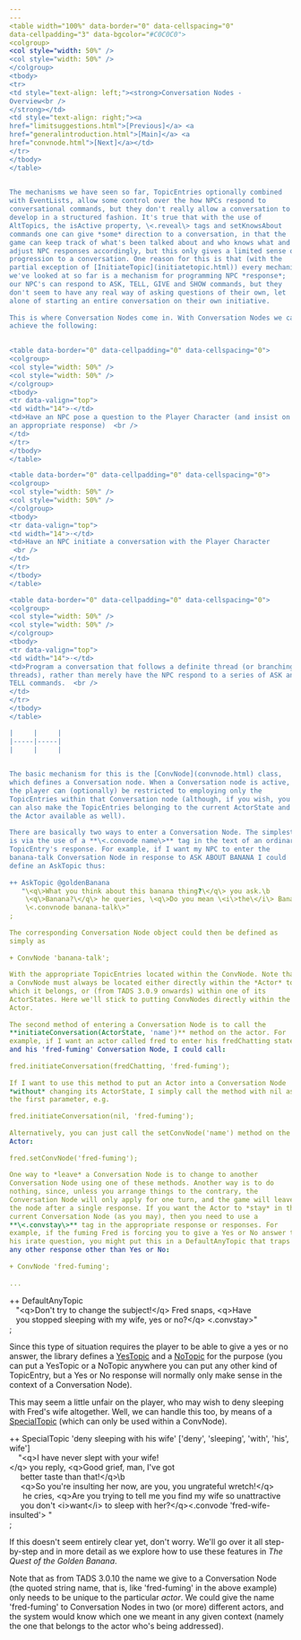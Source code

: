 ```yaml
---
---
<table width="100%" data-border="0" data-cellspacing="0"
data-cellpadding="3" data-bgcolor="#C0C0C0">
<colgroup>
<col style="width: 50%" />
<col style="width: 50%" />
</colgroup>
<tbody>
<tr>
<td style="text-align: left;"><strong>Conversation Nodes -
Overview<br />
</strong></td>
<td style="text-align: right;"><a
href="limitsuggestions.html">[Previous]</a> <a
href="generalintroduction.html">[Main]</a> <a
href="convnode.html">[Next]</a></td>
</tr>
</tbody>
</table>

  
The mechanisms we have seen so far, TopicEntries optionally combined
with EventLists, allow some control over the how NPCs respond to
conversational commands, but they don't really allow a conversation to
develop in a structured fashion. It's true that with the use of
AltTopics, the isActive property, \<.reveal\> tags and setKnowsAbout
commands one can give *some* direction to a conversation, in that the
game can keep track of what's been talked about and who knows what and
adjust NPC responses accordingly, but this only gives a limited sense of
progression to a conversation. One reason for this is that (with the
partial exception of [InitiateTopic](initiatetopic.html)) every mechanism
we've looked at so far is a mechanism for programming NPC *response*;
our NPC's can respond to ASK, TELL, GIVE and SHOW commands, but they
don't seem to have any real way of asking questions of their own, let
alone of starting an entire conversation on their own initiative.  
  
This is where Conversation Nodes come in. With Conversation Nodes we can
achieve the following:  
  

<table data-border="0" data-cellpadding="0" data-cellspacing="0">
<colgroup>
<col style="width: 50%" />
<col style="width: 50%" />
</colgroup>
<tbody>
<tr data-valign="top">
<td width="14">·</td>
<td>Have an NPC pose a question to the Player Character (and insist on
an appropriate response)  <br />
</td>
</tr>
</tbody>
</table>

<table data-border="0" data-cellpadding="0" data-cellspacing="0">
<colgroup>
<col style="width: 50%" />
<col style="width: 50%" />
</colgroup>
<tbody>
<tr data-valign="top">
<td width="14">·</td>
<td>Have an NPC initiate a conversation with the Player Character
 <br />
</td>
</tr>
</tbody>
</table>

<table data-border="0" data-cellpadding="0" data-cellspacing="0">
<colgroup>
<col style="width: 50%" />
<col style="width: 50%" />
</colgroup>
<tbody>
<tr data-valign="top">
<td width="14">·</td>
<td>Program a conversation that follows a definite thread (or branching
threads), rather than merely have the NPC respond to a series of ASK and
TELL commands.  <br />
</td>
</tr>
</tbody>
</table>

|     |     |
|-----|-----|
|     |     |

  
The basic mechanism for this is the [ConvNode](convnode.html) class,
which defines a Conversation node. When a Conversation node is active,
the player can (optionally) be restricted to employing only the
TopicEntries within that Conversation node (although, if you wish, you
can also make the TopicEntries belonging to the current ActorState and
the Actor available as well).  
  
There are basically two ways to enter a Conversation Node. The simplest
is via the use of a **\<.convode name\>** tag in the text of an ordinary
TopicEntry's response. For example, if I want my NPC to enter the
banana-talk Conversation Node in response to ASK ABOUT BANANA I could
define an AskTopic thus:  
  
++ AskTopic @goldenBanana  
   "\<q\>What you think about this banana thing?\</q\> you ask.\b  
    \<q\>Banana?\</q\> he queries, \<q\>Do you mean \<i\>the\</i\> Banana - the Golden Banana of Discord?\</q\>  
    \<.convnode banana-talk\>"  
;  
  
The corresponding Conversation Node object could then be defined as
simply as  
  
+ ConvNode 'banana-talk';  
  
With the appropriate TopicEntries located within the ConvNode. Note that
a ConvNode must always be located either directly within the *Actor* to
which it belongs, or (from TADS 3.0.9 onwards) within one of its
ActorStates. Here we'll stick to putting ConvNodes directly within the
Actor.  
  
The second method of entering a Conversation Node is to call the
**initiateConversation(ActorState, 'name')** method on the actor. For
example, if I want an actor called fred to enter his fredChatting state
and his 'fred-fuming' Conversation Node, I could call:  
  
fred.initiateConversation(fredChatting, 'fred-fuming');  
  
If I want to use this method to put an Actor into a Conversation Node
*without* changing its ActorState, I simply call the method with nil as
the first parameter, e.g.  
  
fred.initiateConversation(nil, 'fred-fuming');  
  
Alternatively, you can just call the setConvNode('name') method on the
Actor:  
  
fred.setConvNode('fred-fuming');  
  
One way to *leave* a Conversation Node is to change to another
Conversation Node using one of these methods. Another way is to do
nothing, since, unless you arrange things to the contrary, the
Conversation Node will only apply for one turn, and the game will leave
the node after a single response. If you want the Actor to *stay* in the
current Conversation Node (as you may), then you need to use a
**\<.convstay\>** tag in the appropriate response or responses. For
example, if the fuming Fred is forcing you to give a Yes or No answer to
his irate question, you might put this in a DefaultAnyTopic that traps
any other response other than Yes or No:  
  
+ ConvNode 'fred-fuming';  
  
...  
```

  
++ DefaultAnyTopic  
   "\<q\>Don't try to change the subject!\</q\> Fred snaps, \<q\>Have   
   you stopped sleeping with my wife, yes or no?\</q\> \<.convstay\>"  
;  
  
Since this type of situation requires the player to be able to give a
yes or no answer, the library defines a [YesTopic](yestopic.html) and a
[NoTopic](notopic.html) for the purpose (you can put a YesTopic or a
NoTopic anywhere you can put any other kind of TopicEntry, but a Yes or
No response will normally only make sense in the context of a
Conversation Node).  
  
This may seem a little unfair on the player, who may wish to deny
sleeping with Fred's wife altogether. Well, we can handle this too, by
means of a [SpecialTopic](specialtopic.html) (which can only be used
within a ConvNode).  
  
++ SpecialTopic 'deny sleeping with his wife' \['deny', 'sleeping', 'with', 'his', wife'\]  
    "\<q\>I have never slept with your wife!\</q\> you reply, \<q\>Good grief, man, I've got   
     better taste than that!\</q\>\b  
     \<q\>So you're insulting her now, are you, you ungrateful wretch!\</q\>   
      he cries, \<q\>Are you trying to tell me you find my wife so unattractive   
     you don't \<i\>want\</i\> to sleep with her?\</q\>\<.convode 'fred-wife-insulted'\> "      
;  
  
If this doesn't seem entirely clear yet, don't worry. We'll go over it
all step-by-step and in more detail as we explore how to use these
features in *The Quest of the Golden Banana*.  
  
Note that as from TADS 3.0.10 the name we give to a Conversation Node
(the quoted string name, that is, like 'fred-fuming' in the above
example) only needs to be unique to the particular *actor*. We could
give the name 'fred-fuming' to Conversation Nodes in two (or more)
different actors, and the system would know which one we meant in any
given context (namely the one that belongs to the actor who's being
addressed).  
  
  
  
  
  
  
  
  
